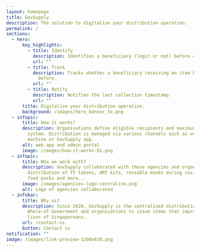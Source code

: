 ```yaml
---
layout: homepage
title: GovSupply
description: The solution to digitalise your distribution operation.
permalink: /
sections:
  - hero:
      key_highlights:
        - title: Identify
          description: Identifies a beneficiary (legit or not) before collection.
          url: ""
        - title: Track
          description: Tracks whether a beneficiary receiving an item has received it
            before.
          url: ""
        - title: Notify
          description: Notifies the last collection timestamp.
          url: ""
      title: Digitalise your distribution operation.
      background: /images/hero_banner_3x.png
  - infopic:
      title: How it works?
      description: Organisations define eligible recipients and maximum items in
        system. Distribution is managed via various channels such as vending
        machine or GovSupply app.
      alt: web app and admin portal
      image: /images/how-it-works-01.png
  - infopic:
      title: Who we work with?
      description: GovSupply collaborated with these agencies and organization for the
        distribution of TT tokens, ART kits, reusable masks during covid-19,
        food packs and more...
      image: /images/agencies-logo-centralise.png
      alt: Logo of agencies collaborated
  - infobar:
      title: Why us?
      description: Since 2020, GovSupply is the centralised distribution system for
        Whole-of-Government and organisations to issue items that improve the
        lives of Singaporeans.
      url: /contact-us
      button: Contact us
notification: ""
image: /images/link-preview-1200x630.png
---
```

